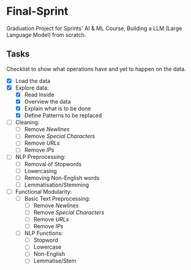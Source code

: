 # Final-Sprint

Graduation Project for Sprints' AI &amp; ML Course, Building a LLM (Large Language Model) from scratch.

## Tasks

Checklist to show what operations have and yet to happen on the data.

- [x] Load the data
- [x] Explore data:
  - [x] Read Inside
  - [x] Overview the data
  - [x] Explain what is to be done
  - [x] Define Patterns to be replaced
- [ ] Cleaning:
  - [ ] Remove *Newlines*
  - [ ] Remove *Special Characters*
  - [ ] Remove *URLs*
  - [ ] Remove *IPs*
- [ ] NLP Preprocessing:
  - [ ] Removal of Stopwords
  - [ ] Lowercasing
  - [ ] Removing Non-English words
  - [ ] Lemmatisation/Stemming
- [ ] Functional Modularity:
  - [ ] Basic Text Preprocessing:
    - [ ] Remove *Newlines*
    - [ ] Remove *Special Characters*
    - [ ] Remove *URLs*
    - [ ] Remove *IPs*
  - [ ] NLP Functions:
    - [ ] Stopword
    - [ ] Lowercase
    - [ ] Non-English
    - [ ] Lemmatise/Stem
